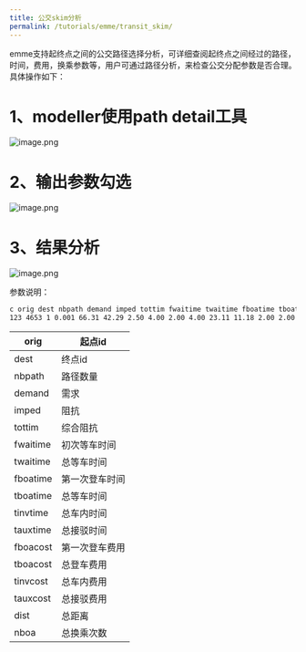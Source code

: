 ```yaml
---
title: 公交skim分析
permalink: /tutorials/emme/transit_skim/
---
```




emme支持起终点之间的公交路径选择分析，可详细查阅起终点之间经过的路径，时间，费用，换乘参数等，用户可通过路径分析，来检查公交分配参数是否合理。
具体操作如下：
# 1、modeller使用path detail工具
![image.png](./6.5.4-公交skim路径分析.assert/1667444306084-71ce886d-fa8a-4ee9-8a11-acd2a357963e.png)

# 2、输出参数勾选
![image.png](./6.5.4-公交skim路径分析.assert/1667444470182-d54138a3-cc5d-48a8-bb42-d00a77cdfa8c.png)

# 3、结果分析
![image.png](./6.5.4-公交skim路径分析.assert/1667444531393-96b31f76-ef61-4874-9a13-93a5fafc7041.png)

参数说明：

```bash
c orig dest nbpath demand imped tottim fwaitime twaitime fboatime tboatime tinvtime tauxtime fboacost tboacost tinvcost tauxcost dist nboa
123 4653 1 0.001 66.31 42.29 2.50 4.00 2.00 4.00 23.11 11.18 2.00 2.00 0.00 0.00 20.37 2.00
```
 | orig   | 起点id | 
|---|---|
 | dest | 终点id | 
 | nbpath  | 路径数量 | 
 | demand  | 需求 | 
 |  imped | 阻抗 | 
 | tottim | 综合阻抗 | 
 | fwaitime  | 初次等车时间 | 
 | twaitime | 总等车时间 | 
 |  fboatime | 第一次登车时间 | 
 |  tboatime  | 总等车时间 | 
 | tinvtime  | 总车内时间 | 
 | tauxtime | 总接驳时间 | 
 | fboacost  | 第一次登车费用 | 
 | tboacost  | 总登车费用 | 
 |  tinvcost  | 总车内费用 | 
 | tauxcost  | 总接驳费用 | 
 | dist | 总距离 | 
 | nboa | 总换乘次数 | 
